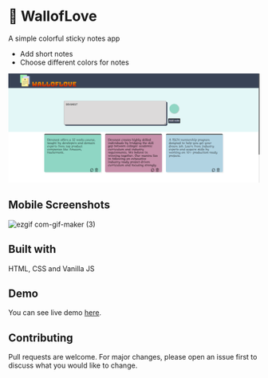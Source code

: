 # 📗 WallofLove
A simple colorful sticky notes app

- Add short notes
- Choose different colors for notes

![nnn](./icons/project-thumbnail.png)

 ## Mobile Screenshots
 ![ezgif com-gif-maker (3)](https://user-images.githubusercontent.com/100190813/192153545-00e95a00-df16-4043-a62c-b979c561181c.gif)



## Built with
HTML, CSS and Vanilla JS

## Demo
You can see live demo [here](https://walloflove.netlify.app).

## Contributing
Pull requests are welcome. For major changes, please open an issue first to discuss what you would like to change.

